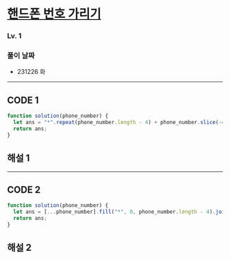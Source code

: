 # [핸드폰 번호 가리기](https://school.programmers.co.kr/learn/courses/30/lessons/12948)

### Lv. 1

### 풀이 날짜

- 231226 화

---

## CODE 1

```javascript
function solution(phone_number) {
  let ans = "*".repeat(phone_number.length - 4) + phone_number.slice(-4);
  return ans;
}
```

## 해설 1

---

## CODE 2

```javascript
function solution(phone_number) {
  let ans = [...phone_number].fill("*", 0, phone_number.length - 4).join("");
  return ans;
}
```

## 해설 2
